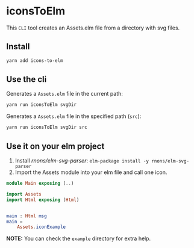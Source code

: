 # iconsToElm
This `CLI` tool creates an Assets.elm file from a directory with svg files.

## Install

```bash
yarn add icons-to-elm
```

## Use the cli

Generates a `Assets.elm` file in the current path:

```bash
yarn run iconsToElm svgDir
```

Generates a `Assets.elm` file in the specified path (`src`):

```bash
yarn run iconsToElm svgDir src
```

## Use it on your elm project

1. Install *rnons/elm-svg-parser*: `elm-package install -y rnons/elm-svg-parser`
2. Import the Assets module into your elm file and call one icon.

```Elm
module Main exposing (..)

import Assets
import Html exposing (Html)


main : Html msg
main =
    Assets.iconExample
```

**NOTE:** You can check the `example` directory for extra help.
